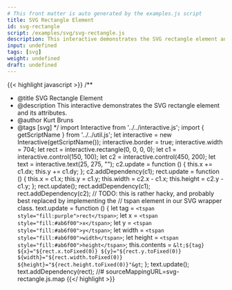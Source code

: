 ```yaml
---
# This front matter is auto generated by the examples.js script
title: SVG Rectangle Element
id: svg-rectangle
script: /examples/svg/svg-rectangle.js
description: This interactive demonstrates the SVG rectangle element and its attributes.
input: undefined
tags: [svg]
weight: undefined
draft: undefined
---
```


{{< highlight javascript >}}
/**
* @title SVG Rectangle Element
* @description This interactive demonstrates the SVG rectangle element and its attributes.
* @author Kurt Bruns
* @tags [svg]
*/
import Interactive from '../../interactive.js';
import { getScriptName } from '../../util.js';
let interactive = new Interactive(getScriptName());
interactive.border = true;
interactive.width = 704;
let rect = interactive.rectangle(0, 0, 0, 0);
let c1 = interactive.control(150, 100);
let c2 = interactive.control(450, 200);
let text = interactive.text(25, 275, "");
c2.update = function () {
    this.x += c1.dx;
    this.y += c1.dy;
};
c2.addDependency(c1);
rect.update = function () {
    this.x = c1.x;
    this.y = c1.y;
    this.width = c2.x - c1.x;
    this.height = c2.y - c1.y;
};
rect.update();
rect.addDependency(c1);
rect.addDependency(c2);
// TODO: this is rather hacky, and probably best replaced by implementing the
// tspan element in our SVG wrapper class.
text.update = function () {
    let tag = `<tspan style="fill:purple">rect</tspan>`;
    let x = `<tspan style="fill:#ab6f00">x</tspan>`;
    let y = `<tspan style="fill:#ab6f00">y</tspan>`;
    let width = `<tspan style="fill:#ab6f00">width</tspan>`;
    let height = `<tspan style="fill:#ab6f00">height</tspan>`;
    this.contents = `&lt;${tag} ${x}="${rect.x.toFixed(0)}
                              ${y}="${rect.y.toFixed(0)}
                              ${width}="${rect.width.toFixed(0)}
                              ${height}="${rect.height.toFixed(0)}"&gt`;
};
text.update();
text.addDependency(rect);
//# sourceMappingURL=svg-rectangle.js.map
{{</ highlight >}}

